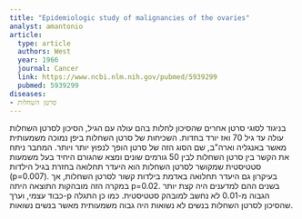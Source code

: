 ```yaml
---
title: "Epidemiologic study of malignancies of the ovaries"
analyst: amantonio
article:
  type: article
  authors: West
  year: 1966
  journal: Cancer
  link: https://www.ncbi.nlm.nih.gov/pubmed/5939299
  pubmed: 5939299
diseases:
- סרטן השחלות
---
```


בניגוד לסוגי סרטן אחרים שהסיכון לחלות בהם עולה עם הגיל, הסיכון לסרטן השחלות עולה עד גיל 70 ואז יורד בחדות. השכיחות של סרטן השחלות ביפן נמוכה משמעותית מאשר באנגליה וארה"ב, שם הסוג הזה של סרטן הופך לנפוץ יותר ויותר.
המחבר ניתח את הקשר בין סרטן השחלות לבין 50 גורמים שונים ומצא שהגורם היחיד בעל משמעות סטטיסטית שמקושר לסרטן השחלות הוא היעדר תחלואה בחזרת בגיל הילדות (p=0.007). בעיקרון גם היעדר תחלואה באדמת בילדות קשור לסרטן השחלות, אך במקרה הזה מובהקות התוצאה היתה p=0.02. בשנים ההם למדענים היה קצת יותר כבוד עצמי, וערך-p הגבוה מ-0.01 לא נחשב למובהק סטטיסטית.
כמו כן התגלה שהסיכון לסרטן השחלות בנשים לא נשואות היה גבוה משמעותית מאשר בנשים נשואות.
